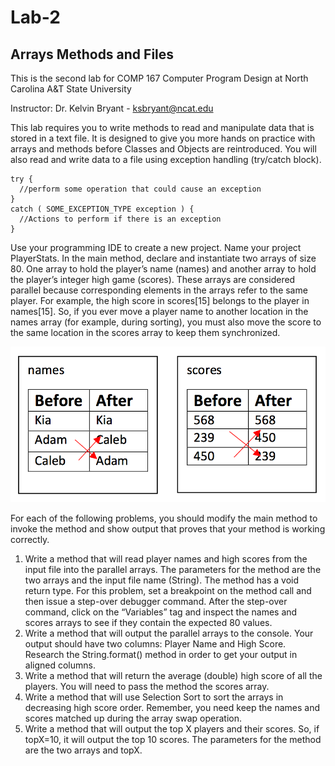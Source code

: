 # Lab-2
## Arrays Methods and Files

This is the second lab for COMP 167 Computer Program Design at North Carolina A&T State University

Instructor: Dr. Kelvin Bryant - ksbryant@ncat.edu

This lab requires you to write methods to read and manipulate data that is stored in a text file. It is designed to give you more hands on practice with arrays and methods before Classes and Objects are reintroduced. You will also read and write data to a file using exception handling (try/catch block).

```
try {
  //perform some operation that could cause an exception
}
catch ( SOME_EXCEPTION_TYPE exception ) {
  //Actions to perform if there is an exception
}
```

Use your programming IDE to create a new project. Name your project PlayerStats. In the main method, declare and instantiate two arrays of size 80. One array to hold the player’s name (names) and another array to hold the player’s integer high game (scores). These arrays are considered parallel because corresponding elements in the arrays refer to the same player. For example, the high score in scores[15] belongs to the player in names[15]. So, if you ever move a player name to another location in the names array (for example, during sorting), you must also move the score to the same location in the scores array to keep them synchronized.

![Figure01](https://github.com/NCATCS/images/blob/master/Figure01.png)

For each of the following problems, you should modify the main method to invoke the method and show output that proves that your method is working correctly.

1. Write a method that will read player names and high scores from the input file into the parallel arrays. The parameters for the method are the two arrays and the input file name (String). The method has a void return type. For this problem, set a breakpoint on the method call and then issue a step-over debugger command. After the step-over command, click on the “Variables” tag and inspect the names and scores arrays to see if they contain the expected 80 values.
2. Write a method that will output the parallel arrays to the console. Your output should have two columns: Player Name and High Score. Research the String.format() method in order to get your output in aligned columns.
3. Write a method that will return the average (double) high score of all the players. You will need to pass the method the scores array.
4. Write a method that will use Selection Sort to sort the arrays in decreasing high score order. Remember, you need keep the names and scores matched up during the array swap operation.
5. Write a method that will output the top X players and their scores. So, if topX=10, it will output
the top 10 scores. The parameters for the method are the two arrays and topX.
